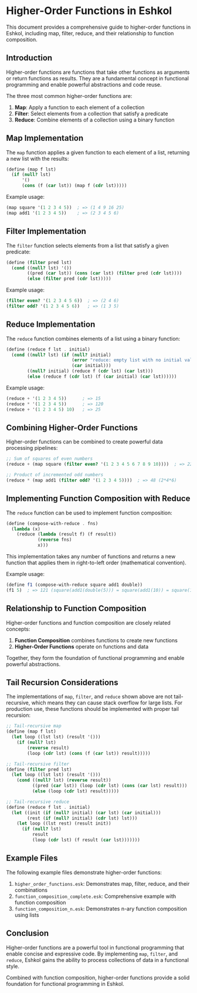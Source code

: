 # Higher-Order Functions in Eshkol

This document provides a comprehensive guide to higher-order functions in Eshkol, including map, filter, reduce, and their relationship to function composition.

## Introduction

Higher-order functions are functions that take other functions as arguments or return functions as results. They are a fundamental concept in functional programming and enable powerful abstractions and code reuse.

The three most common higher-order functions are:

1. **Map**: Apply a function to each element of a collection
2. **Filter**: Select elements from a collection that satisfy a predicate
3. **Reduce**: Combine elements of a collection using a binary function

## Map Implementation

The `map` function applies a given function to each element of a list, returning a new list with the results:

```scheme
(define (map f lst)
  (if (null? lst)
      '()
      (cons (f (car lst)) (map f (cdr lst)))))
```

Example usage:

```scheme
(map square '(1 2 3 4 5))  ; => (1 4 9 16 25)
(map add1 '(1 2 3 4 5))    ; => (2 3 4 5 6)
```

## Filter Implementation

The `filter` function selects elements from a list that satisfy a given predicate:

```scheme
(define (filter pred lst)
  (cond ((null? lst) '())
        ((pred (car lst)) (cons (car lst) (filter pred (cdr lst))))
        (else (filter pred (cdr lst)))))
```

Example usage:

```scheme
(filter even? '(1 2 3 4 5 6))  ; => (2 4 6)
(filter odd? '(1 2 3 4 5 6))   ; => (1 3 5)
```

## Reduce Implementation

The `reduce` function combines elements of a list using a binary function:

```scheme
(define (reduce f lst . initial)
  (cond ((null? lst) (if (null? initial) 
                         (error "reduce: empty list with no initial value")
                         (car initial)))
        ((null? initial) (reduce f (cdr lst) (car lst)))
        (else (reduce f (cdr lst) (f (car initial) (car lst))))))
```

Example usage:

```scheme
(reduce + '(1 2 3 4 5))      ; => 15
(reduce * '(1 2 3 4 5))      ; => 120
(reduce + '(1 2 3 4 5) 10)   ; => 25
```

## Combining Higher-Order Functions

Higher-order functions can be combined to create powerful data processing pipelines:

```scheme
;; Sum of squares of even numbers
(reduce + (map square (filter even? '(1 2 3 4 5 6 7 8 9 10))))  ; => 220

;; Product of incremented odd numbers
(reduce * (map add1 (filter odd? '(1 2 3 4 5))))  ; => 48 (2*4*6)
```

## Implementing Function Composition with Reduce

The `reduce` function can be used to implement function composition:

```scheme
(define (compose-with-reduce . fns)
  (lambda (x)
    (reduce (lambda (result f) (f result))
            (reverse fns)
            x)))
```

This implementation takes any number of functions and returns a new function that applies them in right-to-left order (mathematical convention).

Example usage:

```scheme
(define f1 (compose-with-reduce square add1 double))
(f1 5)  ; => 121 (square(add1(double(5))) = square(add1(10)) = square(11) = 121)
```

## Relationship to Function Composition

Higher-order functions and function composition are closely related concepts:

1. **Function Composition** combines functions to create new functions
2. **Higher-Order Functions** operate on functions and data

Together, they form the foundation of functional programming and enable powerful abstractions.

## Tail Recursion Considerations

The implementations of `map`, `filter`, and `reduce` shown above are not tail-recursive, which means they can cause stack overflow for large lists. For production use, these functions should be implemented with proper tail recursion:

```scheme
;; Tail-recursive map
(define (map f lst)
  (let loop ((lst lst) (result '()))
    (if (null? lst)
        (reverse result)
        (loop (cdr lst) (cons (f (car lst)) result)))))

;; Tail-recursive filter
(define (filter pred lst)
  (let loop ((lst lst) (result '()))
    (cond ((null? lst) (reverse result))
          ((pred (car lst)) (loop (cdr lst) (cons (car lst) result)))
          (else (loop (cdr lst) result)))))

;; Tail-recursive reduce
(define (reduce f lst . initial)
  (let ((init (if (null? initial) (car lst) (car initial)))
        (rest (if (null? initial) (cdr lst) lst)))
    (let loop ((lst rest) (result init))
      (if (null? lst)
          result
          (loop (cdr lst) (f result (car lst)))))))
```

## Example Files

The following example files demonstrate higher-order functions:

1. `higher_order_functions.esk`: Demonstrates map, filter, reduce, and their combinations
2. `function_composition_complete.esk`: Comprehensive example with function composition
3. `function_composition_n.esk`: Demonstrates n-ary function composition using lists

## Conclusion

Higher-order functions are a powerful tool in functional programming that enable concise and expressive code. By implementing `map`, `filter`, and `reduce`, Eshkol gains the ability to process collections of data in a functional style.

Combined with function composition, higher-order functions provide a solid foundation for functional programming in Eshkol.
